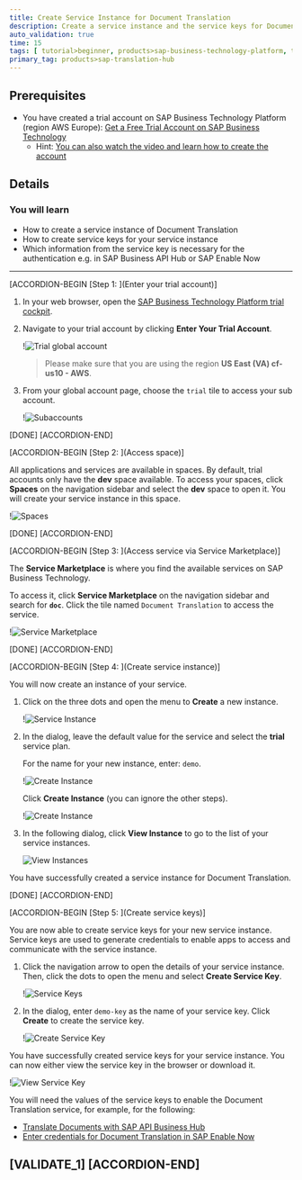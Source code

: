 ```yaml
---
title: Create Service Instance for Document Translation
description: Create a service instance and the service keys for Document Translation (one of the SAP Translation Hub services) using the SAP Business Technology Platform trial cockpit.
auto_validation: true
time: 15
tags: [ tutorial>beginner, products>sap-business-technology-platform, topic>machine-learning]
primary_tag: products>sap-translation-hub
---
```


## Prerequisites
 - You have created a trial account on SAP Business Technology Platform (region AWS Europe): [Get a Free Trial Account on SAP Business Technology](hcp-create-trial-account)
    - Hint: [You can also watch the video and learn how to create the account](https://www.youtube.com/watch?v=n5luSQKYvQQ&feature=emb_logo)


## Details
### You will learn
- How to create a service instance of Document Translation
- How to create service keys for your service instance
- Which information from the service key is necessary for the authentication e.g. in SAP Business API Hub or SAP Enable Now
---

[ACCORDION-BEGIN [Step 1: ](Enter your trial account)]

1. In your web browser, open the [SAP Business Technology Platform trial cockpit](https://cockpit.hanatrial.ondemand.com/).

2. Navigate to your trial account by clicking **Enter Your Trial Account**.

    !![Trial global account](01_trial_account.png)

    >Please make sure that you are using the region **US East (VA) cf-us10 - AWS**.

3. From your global account page, choose the `trial` tile to access your sub account.

    !![Subaccounts](02-enter-trial-account.png)

[DONE]
[ACCORDION-END]

[ACCORDION-BEGIN [Step 2: ](Access space)]

All applications and services are available in spaces. By default, trial accounts only have the **dev** space available. To access your spaces, click **Spaces** on the navigation sidebar and select the **dev** space to open it. You will create your service instance in this space.

!![Spaces](03-access-space.png)

[DONE]
[ACCORDION-END]


[ACCORDION-BEGIN [Step 3: ](Access service via Service Marketplace)]

The **Service Marketplace** is where you find the available services on SAP Business Technology.

To access it, click **Service Marketplace** on the navigation sidebar and search for **`doc`**. Click the tile named `Document Translation` to access the service.

!![Service Marketplace](04-access-service-marketplace.png)

[DONE]
[ACCORDION-END]


[ACCORDION-BEGIN [Step 4: ](Create service instance)]

You will now create an instance of your service.

1. Click on the three dots and open the menu to **Create** a new instance.

    !![Service Instance](05-create-instance.png)

2. In the dialog, leave the default value for the service and select the **trial** service plan.

    For the name for your new instance, enter: `demo`.

    !![Create Instance](06-create-instance-dialog.png)

    Click **Create Instance** (you can ignore the other steps).

    !![Create Instance](07-create-instance-final.png)

3. In the following dialog, click **View Instance** to go to the list of your service instances.

    ![View Instances](08-view-instances.png)

You have successfully created a service instance for Document Translation.

[DONE]
[ACCORDION-END]


[ACCORDION-BEGIN [Step 5: ](Create service keys)]

You are now able to create service keys for your new service instance. Service keys are used to generate credentials to enable apps to access and communicate with the service instance.

1. Click the navigation arrow to open the details of your service instance. Then, click the dots to open the menu and select **Create Service Key**.

      !![Service Keys](09-create-service-keys.png)

2. In the dialog, enter `demo-key` as the name of your service key. Click **Create** to create the service key.

      !![Create Service Key](10-create-service-key-name.png)

You have successfully created service keys for your service instance. You can now either view the service key in the browser or download it.

!![View Service Key](11-view-service-key.png)

You will need the values of the service keys to enable the Document Translation service, for example, for the following:

- [Translate Documents with SAP API Business Hub](sth-document-translation-apihub)
- [Enter credentials for Document Translation in SAP Enable Now](https://enablenowexpert.com/?p=714)

[VALIDATE_1]
[ACCORDION-END]
---
